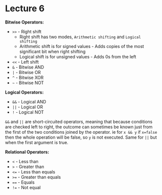 # Lecture 6
**Bitwise Operators:**
 - `>>` - Right shift
    - Right shift has two modes, `Arithmetic shifting` and `Logical shifting`
    - Arithmetic shift is for signed values - Adds copies of the most significant bit when right shifting
    - Logical shift is for unsigned values - Adds 0s from the left
 - `<<` - Left shift
 - `&` - Bitwise AND
 - `|` - Bitwise OR
 - `^` - Bitwise XOR
 - `~` - Bitwise NOT  

**Logical Operators:**
 - `&&` - Logical AND
 - `||` - Logical OR
 - `!` - Logical NOT   

`&&` and `||` are short-circuited operators, meaning that because conditions are checked left to right, the outcome can sometimes be known just from the first of the two conditions joined by the operator. ie for `x && y` if `x=false` then the whole operation will be false, so `y` is not executed. Same for `||` but when the first argument is true.  

**Relational Operators:**
 - `<` - Less than
 - `>` - Greater than
 - `<=` - Less than equals
 - `>=` - Greater than equals
 - `==` - Equals
 - `!=` - Not equal

